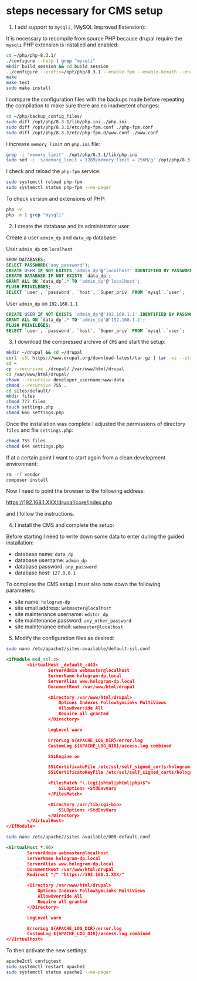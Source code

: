 # steps necessary for CMS setup

1. I add support to `mysqli`, (MySQL Improved Extension):

It is necessary to recompile from source PHP because drupal require the `mysqli` PHP extension is installed and enabled:

```bash
cd ~/php/php-8.3.1/
./configure --help | grep "mysqli"
mkdir build_session && cd build_session
../configure --prefix=/opt/php/8.3.1 --enable-fpm --enable-bcmath --enable-opcache --enable-ftp --with-openssl --disable-cgi --enable-mbstring --with-curl --with-mysqli --with-pdo-mysql --enable-intl --with-zlib --with-bz2 --enable-gd --with-jpeg --with-gettext --with-gmp --with-xsl --enable-zts --enable-gcov --enable-debug
make
make test
sudo make install
```

I compare the configuration files with the backups made before repeating the compilation to make sure there are no inadvertent changes:

```bash
cd ~/php/backup_config_files/
sudo diff /opt/php/8.3.1/lib/php.ini ./php.ini
sudo diff /opt/php/8.3.1/etc/php-fpm.conf ./php-fpm.conf
sudo diff /opt/php/8.3.1/etc/php-fpm.d/www.conf ./www.conf
```

I increase `memory_limit` on `php.ini` file:

```bash
grep -i "memory_limit"  /opt/php/8.3.1/lib/php.ini
sudo sed -i 's/memory_limit = 128M/memory_limit = 256M/g' /opt/php/8.3.1/lib/php.ini
```

I check and reload the `php-fpm` service:

```bash
sudo systemctl reload php-fpm
sudo systemctl status php-fpm --no-pager
```

To check version and extensions of PHP:

```bash
php -v
php -m | grep "mysqli"
```

2. I create the database and its administrator user:

Create a user `admin_dp` and `data_dp` database:

User `admin_dp` on `localhost`

```sql
SHOW DATABASES;
SELECT PASSWORD('any_password');
CREATE USER IF NOT EXISTS 'admin_dp'@'localhost' IDENTIFIED BY PASSWORD 'any_hashed_password';
CREATE DATABASE IF NOT EXISTS `data_dp`;
GRANT ALL ON `data_dp`.* TO 'admin_dp'@'localhost';
FLUSH PRIVILEGES;
SELECT `user`, `password`, `host`, `Super_priv` FROM `mysql`.`user`;
```

User `admin_dp` on `192.168.1.1`

```sql
CREATE USER IF NOT EXISTS 'admin_dp'@'192.168.1.1' IDENTIFIED BY PASSWORD 'any_hashed_password';
GRANT ALL ON `data_dp`.* TO 'admin_dp'@'192.168.1.1';
FLUSH PRIVILEGES;
SELECT `user`, `password`, `host`, `Super_priv` FROM `mysql`.`user`;
```

3. I download the compressed archive of `CMS` and start the setup:

```bash
mkdir ~/drupal && cd ~/drupal
curl -sSL https://www.drupal.org/download-latest/tar.gz | tar -xz --strip-components=1
cd ~
cp --recursive ./drupal/ /var/www/html/drupal
cd /var/www/html/drupal/
chown --recursive developer_username:www-data .
chmod --recursive 755 .
cd sites/default/
mkdir files
chmod 777 files
touch settings.php
chmod 666 settings.php
```

Once the installation was complete I adjusted the permissions of directory `files` and file `settings.php`:

```bash
chmod 755 files
chmod 644 settings.php
```

If at a certain point I want to start again from a clean development environment:

```bash
rm -rf vendor
composer install
```

Now I need to point the browser to the following address:

<https://192.168.1.XXX/drupal/core/index.php>

and I follow the instructions.

4. I install the CMS and complete the setup:

Before starting I need to write down some data to enter during the guided installation:

* database name: `data_dp`
* database username: `admin_dp`
* database password: `any_password`
* database host: `127.0.0.1`

To complete the CMS setup I must also note down the following parameters:

* site name: `hologram-dp`
* site email address: `webmaster@localhost`
* site maintenance username: `editor_dp`
* site maintenance password: `any_other_password`
* site maintenance email: `webmaster@localhost`

5. Modify the configuration files as desired:

```bash
sudo nano /etc/apache2/sites-available/default-ssl.conf
```

```xml
<IfModule mod_ssl.c>
        <VirtualHost _default_:443>
                ServerAdmin webmaster@localhost
                ServerName hologram-dp.local
                ServerAlias www.hologram-dp.local
                DocumentRoot /var/www/html/drupal

                <Directory /var/www/html/drupal>
                    Options Indexes FollowSymLinks MultiViews
                    AllowOverride All
                    Require all granted
                </Directory>

                LogLevel warn

                ErrorLog ${APACHE_LOG_DIR}/error.log
                CustomLog ${APACHE_LOG_DIR}/access.log combined

                SSLEngine on

                SSLCertificateFile /etc/ssl/self_signed_certs/hologram-dp.pem
                SSLCertificateKeyFile /etc/ssl/self_signed_certs/hologram-dp.key

                <FilesMatch "\.(cgi|shtml|phtml|php)$">
                    SSLOptions +StdEnvVars
                </FilesMatch>

                <Directory /usr/lib/cgi-bin>
                    SSLOptions +StdEnvVars
                </Directory>
        </VirtualHost>
</IfModule>
```

```bash
sudo nano /etc/apache2/sites-available/000-default.conf
```

```xml
<VirtualHost *:80>
        ServerAdmin webmaster@localhost
        ServerName hologram-dp.local
        ServerAlias www.hologram-dp.local
        DocumentRoot /var/www/html/drupal
        Redirect "/" "https://192.168.1.XXX/"

        <Directory /var/www/html/drupal>
            Options Indexes FollowSymLinks MultiViews
            AllowOverride All
            Require all granted
        </Directory>

        LogLevel warn

        ErrorLog ${APACHE_LOG_DIR}/error.log
        CustomLog ${APACHE_LOG_DIR}/access.log combined
</VirtualHost>
```

To then activate the new settings:

```bash
apache2ctl configtest
sudo systemctl restart apache2
sudo systemctl status apache2 --no-pager
```
